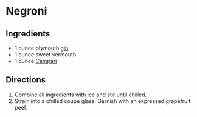# Negroni

## Ingredients
- 1 ounce plymouth [gin](./GinCocktails.md)
- 1 ounce sweet vermouth
- 1 ounce [Campari](./CampariCocktails.md)

## Directions
1. Combine all ingredients with ice and stir until chilled. 
2. Strain into a chilled coupe glass. Garnish with an expressed grapefruit peel.